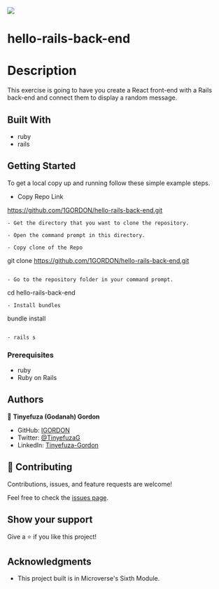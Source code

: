 ![](https://img.shields.io/badge/Microverse-blueviolet)

# hello-rails-back-end

# Description

This exercise is going to have you create a React front-end with a Rails back-end and connect them to display a random message.


## Built With

- ruby
- rails

## Getting Started

To get a local copy up and running follow these simple example steps.

- Copy Repo Link

https://github.com/1GORDON/hello-rails-back-end.git
```
- Get the directory that you want to clone the repository.

- Open the command prompt in this directory.

- Copy clone of the Repo

```
git clone https://github.com/1GORDON/hello-rails-back-end.git
```

- Go to the repository folder in your command prompt.

```
cd hello-rails-back-end
```
- Install bundles

```
bundle install
```

- rails s
```



### Prerequisites

- ruby
- Ruby on Rails
## Authors

👤 **Tinyefuza (Godanah) Gordon** 

- GitHub: [IGORDON](https://github.com/1GORDON)
- Twitter: [@TinyefuzaG](https://twitter.com/GTinyefuza) 
- LinkedIn: [Tinyefuza-Gordon](https://www.linkedin.com/in/tinyefuza-gordon/)




## 🤝 Contributing

Contributions, issues, and feature requests are welcome!

Feel free to check the [issues page](../../issues/).

## Show your support

Give a ⭐️ if you like this project!

## Acknowledgments

- This project built is in Microverse's Sixth Module.